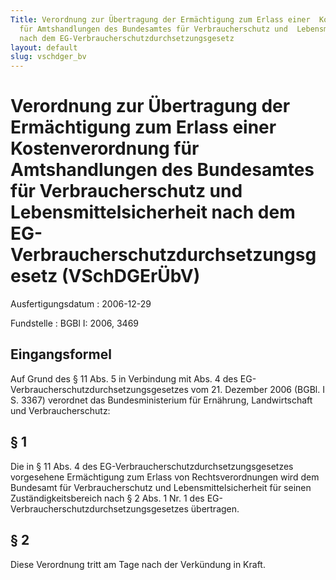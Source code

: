 ```yaml
---
Title: Verordnung zur Übertragung der Ermächtigung zum Erlass einer  Kostenverordnung
  für Amtshandlungen des Bundesamtes für Verbraucherschutz und  Lebensmittelsicherheit
  nach dem EG-Verbraucherschutzdurchsetzungsgesetz
layout: default
slug: vschdger_bv
---
```


# Verordnung zur Übertragung der Ermächtigung zum Erlass einer  Kostenverordnung für Amtshandlungen des Bundesamtes für Verbraucherschutz und  Lebensmittelsicherheit nach dem EG-Verbraucherschutzdurchsetzungsgesetz (VSchDGErÜbV)

Ausfertigungsdatum
:   2006-12-29

Fundstelle
:   BGBl I: 2006, 3469



## Eingangsformel

Auf Grund des § 11 Abs. 5 in Verbindung mit Abs. 4 des EG-
Verbraucherschutzdurchsetzungsgesetzes vom 21. Dezember 2006 (BGBl. I
S. 3367) verordnet das Bundesministerium für Ernährung, Landwirtschaft
und Verbraucherschutz:


## § 1

Die in § 11 Abs. 4 des EG-Verbraucherschutzdurchsetzungsgesetzes
vorgesehene Ermächtigung zum Erlass von Rechtsverordnungen wird dem
Bundesamt für Verbraucherschutz und Lebensmittelsicherheit für seinen
Zuständigkeitsbereich nach § 2 Abs. 1 Nr. 1 des EG-
Verbraucherschutzdurchsetzungsgesetzes übertragen.


## § 2

Diese Verordnung tritt am Tage nach der Verkündung in Kraft.

